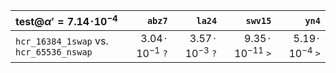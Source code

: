 |test@$\alpha'=7.14\!\cdot\!10^{-4}$|`abz7`|`la24`|`swv15`|`yn4`|
|:--|--:|--:|--:|--:|
|`hcr_16384_1swap` vs. `hcr_65536_nswap`|$3.04\!\cdot\!10^{-1}$&nbsp;`?`|$3.57\!\cdot\!10^{-3}$&nbsp;`?`|$9.35\!\cdot\!10^{-11}$&nbsp;`>`|$5.19\!\cdot\!10^{-4}$&nbsp;`>`|
